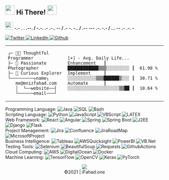 <h2>
   <img src="https://emojis.slackmojis.com/emojis/images/1613285697/12806/meow_attention.png?1613285697" width="30"/>  
   Hi There!
   <img src="https://emojis.slackmojis.com/emojis/images/1600706728/10521/meow_code.gif?1600706728" width="30"/>
</h2>  

<img src="https://media1.giphy.com/media/YksSka3hZI4LhyrbuQ/giphy.gif"  width="25px"> **-.- . . .--. / -.-. .- .-.. -- / .- -. -.. / .-- --- .-. -.- / ... -- .- .-. -**
<p>
   
   <a href="https://twitter.com/iFahadone" target="_blank">
      <img alt="Twitter" src="https://img.shields.io/badge/twitter-%231DA1F2.svg?&style=for-the-badge&logo=twitter&logoColor=white" />
   </a> 
   <a href="https://www.linkedin.com/in/---" target="_blank">
      <img alt="LinkedIn" src="https://img.shields.io/badge/linkedin-%230077B5.svg?&style=for-the-badge&logo=linkedin&logoColor=white" />
   </a> 
<!--    <a href="https://www.mnizfahad.com/?utm_source=github&utm_medium=github_profile&utm_campaign=github_profile_homepage" target="_blank">
      <img alt="mnizfahad.com" src="https://img.shields.io/badge/mnizfahad.com-002157?&style=for-the-badge&logo=medium&logoColor=white" />
   </a>
    <a href="https://code.mnizfahad.com/?utm_source=github&utm_medium=github_profile&utm_campaign=github_profile_code" target="_blank">
      <img alt="code.mnizfahad.com" src="https://img.shields.io/badge/code.mnizfahad.com-%2312100E.svg?&style=for-the-badge&logo=LiveJournal&logoColor=white" />
   </a> -->
   <a href="https://github.com/iFahadone" target="_blank">
      <img alt="Github" src="https://img.shields.io/badge/GitHub-%2312100E.svg?&style=for-the-badge&logo=Github&logoColor=white" />
   </a> 
</p>







 
<table>
<td>

```
┌─ 👨‍💻 Thoughtful Programmer
├─ 📸 Passionate Photographer
├─ 🧭 Curious Explorer 
└─────────┬name┐   
   me@mnizfahad.com
   │  └──website──┤  
   └──────email───┘
```
</td>
<td>

```text
[+] - Avg. Daily Life...
Enhancement   ║ ████████████▒▒▒░░░░░░░░░ ║  61.90 % 
Implement     ║ ░░░░░░░░░░░▒▒▒██████▒░░░ ║  30.71 % 
Automate      ║ ░░░░░░░░░░░░░░░░░░░░▒▒██ ║  10.64 % 
```
</td>
</table>


<p>
Programming Language: 
<img alt="Java"  src="https://img.shields.io/badge/-Java-007396?style=flat-square&logo=java&logoColor=white" />
<img alt="SQL"  src="https://img.shields.io/badge/-SQL-4169E1?style=flat-square&logo=PostgreSQL&logoColor=white" />
<img alt="Bash"  src="https://img.shields.io/badge/-Bash-46a2f1?style=flat-square&logo=GNUBash&logoColor=white" />
<br>
Scripting Language: 
<img alt="Python"  src="https://img.shields.io/badge/-Python-3776AB?style=flat-square&logo=python&logoColor=white" />
<img alt="JavaScript"  src="https://img.shields.io/badge/-JavaScript-F7DF1E?style=flat-square&logo=javascript&logoColor=white" />
<img alt="VBScript"  src="https://img.shields.io/badge/-VBScript-512BD4?style=flat-square&logo=vbscript&logoColor=white" />
<img alt="LATEX"  src="https://img.shields.io/badge/-LATEX-008080?style=flat-square&logo=latex&logoColor=white" />
<br>
Web Framework: 
<img alt="React"  src="https://img.shields.io/badge/-React-61DAFB?style=flat-square&logo=react&logoColor=white" />
<img alt="Angular"  src="https://img.shields.io/badge/-Angular-DD0031?style=flat-square&logo=angular&logoColor=white" />
<img alt="Spring"  src="https://img.shields.io/badge/-Spring-6DB33F?style=flat-square&logo=spring&logoColor=white" />
<img alt="Spring Boot"  src="https://img.shields.io/badge/-Spring-6DB33F?style=flat-square&logo=SpringBoot&logoColor=white" />
<img alt="J2EE"  src="https://img.shields.io/badge/-J2EE-007396?style=flat-square&logo=j2ee&logoColor=white" />
<img alt="Django"  src="https://img.shields.io/badge/-Django-092E20?style=flat-square&logo=django&logoColor=white" />
<img alt="Flask"  src="https://img.shields.io/badge/-Flask-000000?style=flat-square&logo=flask&logoColor=white" />
<br>
Project Management: 
<img alt="Jira"  src="https://img.shields.io/badge/-Jira-0052CC?style=flat-square&logo=jira&logoColor=white" />
<img alt="Confluence"  src="https://img.shields.io/badge/-Confluence-172B4D?style=flat-square&logo=confluence&logoColor=white" />
<img alt="JiraRoadMap"  src="https://img.shields.io/badge/-JiraRoadMap-0052CC?style=flat-square&logo=JiraSoftware&logoColor=white" />
<img alt="MicrosoftProject"  src="https://img.shields.io/badge/-MicrosoftProject-217346?style=flat-square&logo=MicrosoftPowerPoint&logoColor=white" />
<br>
Business Intelligence: 
<img alt="Tableau"  src="https://img.shields.io/badge/-Tableau-E97627?style=flat-square&logo=tableau&logoColor=white" />
<img alt="AWSQuicksight"  src="https://img.shields.io/badge/-AWSQuicksight-E34F26?style=flat-square&logo=awsquicksight&logoColor=white" />
<img alt="PowerBI"  src="https://img.shields.io/badge/-PowerBI-FB542B?style=flat-square&logo=powerbi&logoColor=white" />
<img alt="VB.Net"  src="https://img.shields.io/badge/-VB.Net-45b8d8?EC4A3F=flat-square&logo=.net&logoColor=white" />
<br>
Testing Tools: 
<img alt="Selenium"  src="https://img.shields.io/badge/-Selenium-43B02A?style=flat-square&logo=selenium&logoColor=white" />
<img alt="BeautifulSoup"  src="https://img.shields.io/badge/-BeautifulSoup-F7B93E?style=flat-square&logo=beautifulsoup&logoColor=white" />
<img alt="Requests"  src="https://img.shields.io/badge/-Requests-13aa52?style=flat-square&logo=requests&logoColor=white" />
<img alt="GithubActions"  src="https://img.shields.io/badge/-GithubActions-2088FF?style=flat-square&logo=githubactions&logoColor=white" />
<br>
Cloud Computing: 
<img alt="AWS"  src="https://img.shields.io/badge/-AWS-232F3E?style=flat-square&logo=AmazonAWS&logoColor=white" />
<img alt="DigitalOcean"  src="https://img.shields.io/badge/-DigitalOcean-0080FF?style=flat-square&logo=digitalocean&logoColor=white" />
<img alt="Docker"  src="https://img.shields.io/badge/-Docker-2496ED?style=flat-square&logo=docker&logoColor=white" />
<br>
Machine Learning: 
<img alt="TensorFlow"  src="https://img.shields.io/badge/-TensorFlow-FF6F00?style=flat-square&logo=tensorflow&logoColor=white" />
<img alt="OpenCV"  src="https://img.shields.io/badge/-OpenCV-5C3EE8?style=flat-square&logo=OpenCV&logoColor=white" />
<img alt="Keras"  src="https://img.shields.io/badge/-Keras-D00000?style=flat-square&logo=keras&logoColor=white" />
<img alt="PyTorch"  src="https://img.shields.io/badge/-PyTorch-EE4C2C?style=flat-square&logo=PyTorch&logoColor=white" />
<br>
</p>


<p align="center">
<img src="https://gpvc.arturio.dev/mnizfahad"> <br> ©2021 | iFahad.one 
<p>
